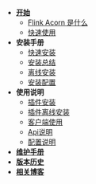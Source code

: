 - [**开始**](#/README)
    - [Flink Acorn 是什么](_homepage.md)
    - [快速使用](/zh-cn/start/快速使用.md)
- **安装手册**
    - [快速安装](/zh-cn/install/快速安装.md)
    - [安装总结]()
    - [离线安装]()
    - [安装配置]()
- **使用说明**
    - [插件安装](/zh-cn/reference/插件安装.md)
    - [插件离线安装](/zh-cn/reference/插件离线安装.md)
    - [客户端使用](/zh-cn/reference/客户端使用.md)
    - [Api说明](/zh-cn/reference/Api说明.md)
    - [配置说明](/zh-cn/reference/配置说明.md)
- [**维护手册**](/zh-cn/contributing.md)
- [**版本历史**](/zh-cn/changelog.md)
- [**相关博客**](/zh-cn/blogs.md)
  
